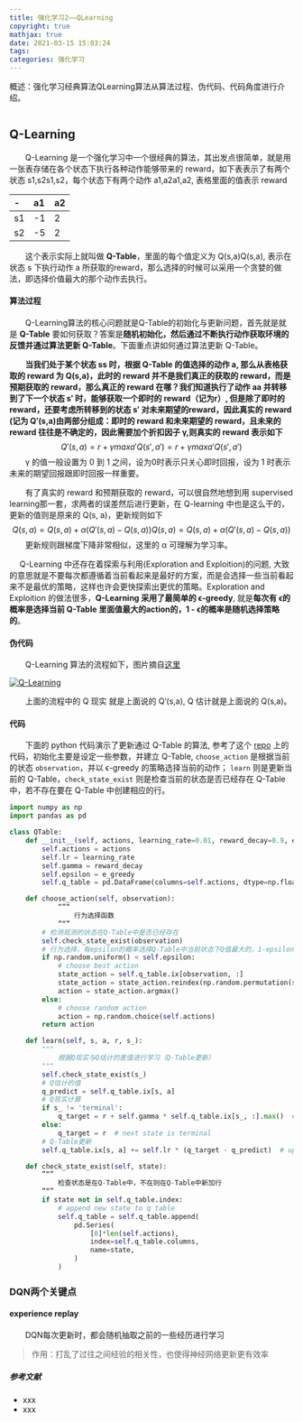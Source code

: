 ```yaml
---
title: 强化学习2——QLearning
copyright: true
mathjax: true
date: 2021-03-15 15:03:24
tags:
categories: 强化学习
---
```


概述：强化学习经典算法QLearning算法从算法过程、伪代码、代码角度进行介绍。

![]()

<!--more-->

## Q-Learning

&emsp;&emsp;Q-Learning 是一个强化学习中一个很经典的算法，其出发点很简单，就是用一张表存储在各个状态下执行各种动作能够带来的 reward，如下表表示了有两个状态 s1,s2s1,s2，每个状态下有两个动作 a1,a2a1,a2, 表格里面的值表示 reward

| -    | a1   | a2   |
| :--- | :--- | :--- |
| s1   | -1   | 2    |
| s2   | -5   | 2    |

&emsp;&emsp;这个表示实际上就叫做 **Q-Table**，里面的每个值定义为 Q(s,a)Q(s,a), 表示在状态 s 下执行动作 a 所获取的reward，那么选择的时候可以采用一个贪婪的做法，即选择价值最大的那个动作去执行。

#### 算法过程

&emsp;&emsp;Q-Learning算法的核心问题就是Q-Table的初始化与更新问题，首先就是就是 **Q-Table** 要如何获取？答案是**随机初始化，然后通过不断执行动作获取环境的反馈并通过算法更新 Q-Table**。下面重点讲如何通过算法更新 Q-Table。

&emsp;&emsp;**当我们处于某个状态 ss 时，根据 Q-Table 的值选择的动作 a, 那么从表格获取的 reward 为 Q(s,a)，此时的 reward 并不是我们真正的获取的 reward，而是预期获取的 reward，那么真正的 reward 在哪？我们知道执行了动作 aa 并转移到了下一个状态 s′ 时，能够获取一个即时的 reward（记为r）, 但是除了即时的 reward，还要考虑所转移到的状态 s′ 对未来期望的reward，因此真实的 reward (记为 Q′(s,a)由两部分组成：即时的 reward 和未来期望的 reward，且未来的 reward 往往是不确定的，因此需要加个折扣因子 γ,则真实的 reward 表示如下**
$$
Q′(s,a)=r+γmaxa′Q(s′,a′)=r+γmaxa′Q(s′,a′)
$$
&emsp;&emsp;γ 的值一般设置为 0 到 1 之间，设为0时表示只关心即时回报，设为 1 时表示未来的期望回报跟即时回报一样重要。

&emsp;&emsp;有了真实的 reward 和预期获取的 reward，可以很自然地想到用 supervised learning那一套，求两者的误差然后进行更新，在 Q-learning 中也是这么干的，更新的值则是原来的 Q(s, a)，更新规则如下
$$
Q(s,a)=Q(s,a)+α(Q′(s,a)−Q(s,a))Q(s,a)=Q(s,a)+α(Q′(s,a)−Q(s,a))
$$
&emsp;&emsp;更新规则跟梯度下降非常相似，这里的 α 可理解为学习率。

&emsp; Q-Learning 中还存在着探索与利用(Exploration and Exploition)的问题, 大致的意思就是不要每次都遵循着当前看起来是最好的方案，而是会选择一些当前看起来不是最优的策略，这样也许会更快探索出更优的策略。Exploration and Exploition 的做法很多，**Q-Learning 采用了最简单的 ϵ-greedy**, 就是**每次有 ϵ的概率是选择当前 Q-Table 里面值最大的action的，1 - ϵ的概率是随机选择策略的**。

#### 伪代码

&emsp;&emsp;Q-Learning 算法的流程如下，图片摘自[这里](https://morvanzhou.github.io/tutorials/machine-learning/ML-intro/4-03-q-learning/)

[![Q-Learning](http://static.zybuluo.com/WuLiangchao/sxvlcfathlnecnxcu3fwobzy/image_1cd24g4og10s14pd133n3cvunnm.png)](http://static.zybuluo.com/WuLiangchao/sxvlcfathlnecnxcu3fwobzy/image_1cd24g4og10s14pd133n3cvunnm.png)

&emsp;&emsp;上面的流程中的 Q 现实 就是上面说的 Q′(s,a), Q 估计就是上面说的 Q(s,a)。

#### 代码

&emsp;&emsp;下面的 python 代码演示了更新通过 Q-Table 的算法, 参考了这个 [repo](https://github.com/MorvanZhou/Reinforcement-learning-with-tensorflow) 上的代码，初始化主要是设定一些参数，并建立 Q-Table, `choose_action` 是根据当前的状态 `observation`，并以 ϵ-greedy 的策略选择当前的动作； `learn` 则是更新当前的 Q-Table，`check_state_exist` 则是检查当前的状态是否已经存在 Q-Table 中，若不存在要在 Q-Table 中创建相应的行。

```python
import numpy as np
import pandas as pd

class QTable:
    def __init__(self, actions, learning_rate=0.01, reward_decay=0.9, e_greedy=0.9):
        self.actions = actions                                                        # 行为列表
        self.lr = learning_rate  																											# 学习速率,Q显示与Q估计更新差值更新到Q中比例
        self.gamma = reward_decay																											# 折扣因子，未来奖励期望的折扣因子
        self.epsilon = e_greedy																												# 贪婪算法贪婪系数，即按照预估Q值最高进行选择的比例，1-e_greedy的概率进行随机选择
        self.q_table = pd.DataFrame(columns=self.actions, dtype=np.float64)

    def choose_action(self, observation):
    		“”“
    			行为选择函数
    		”“”
        # 检测观测的状态在Q-Table中是否已经存在
        self.check_state_exist(observation)                                           
        # 行为选择，有epsilon的概率选择Q-Table中当前状态下Q值最大的，1-epsilon的概率进行随机选择
        if np.random.uniform() < self.epsilon:
            # choose best action
            state_action = self.q_table.ix[observation, :]
            state_action = state_action.reindex(np.random.permutation(state_action.index))     # some actions have same value
            action = state_action.argmax()
        else:
            # choose random action
            action = np.random.choice(self.actions)
        return action

    def learn(self, s, a, r, s_):
      	"""
      		根据Q现实与Q估计的差值进行学习（Q-Table更新）
      	"""
        self.check_state_exist(s_)
        # Q估计的值
        q_predict = self.q_table.ix[s, a]
        # Q现实计算
        if s_ != 'terminal':
            q_target = r + self.gamma * self.q_table.ix[s_, :].max()  # next state is not terminal
        else:
            q_target = r  # next state is terminal
        # Q-Table更新
        self.q_table.ix[s, a] += self.lr * (q_target - q_predict)  # update

    def check_state_exist(self, state):
      	”“”
        	检查状态是在Q-Table中，不在则在Q-Table中新加行
        ”“”
        if state not in self.q_table.index:
            # append new state to q table
            self.q_table = self.q_table.append(
                pd.Series(
                    [0]*len(self.actions),
                    index=self.q_table.columns,
                    name=state,
                )
            )
```



### DQN两个关键点

#### experience replay

&emsp;&emsp;DQN每次更新时，都会随机抽取之前的一些经历进行学习

> 作用：打乱了过往之间经验的相关性，也使得神经网络更新更有效率





 











##### 参考文献

- xxx
- xxx